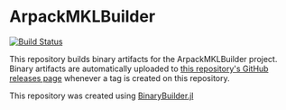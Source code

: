# ArpackMKLBuilder

[![Build Status](https://travis-ci.org/arnavs/ArpackMKLBuilder.svg?branch=master)](https://travis-ci.org/arnavs/ArpackMKLBuilder)

This repository builds binary artifacts for the ArpackMKLBuilder project. Binary artifacts are automatically uploaded to
[this repository's GitHub releases page](https://github.com/arnavs/ArpackMKLBuilder/releases) whenever a tag is created
on this repository.

This repository was created using [BinaryBuilder.jl](https://github.com/JuliaPackaging/BinaryBuilder.jl)

